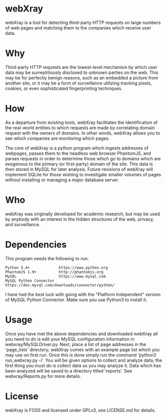 # webXray
webXray is a tool for detecting third-party HTTP requests on large numbers of web pages and matching them to the companies which receive user data.

# Why
Third-party HTTP requests are the lowest-level mechanism by which user data may be surreptitiously disclosed to unknown parties on the web. This may be for perfectly benign reasons, such as an embedded a picture from another site, or it may be a form of surveillance utilizing tracking pixels, cookies, or even sophisticated fingerprinting techniques.

# How
As a departure from existing tools, webXray facilitates the identification of the real-world entities to which requests are made by correlating domain request with the owners of domains. In other words, webXray allows you to see which companies are monitoring which pages.

The core of webXray is a python program which ingests addresses of webpages, passes them to the headless web browser PhantomJS, and parses requests in order to determine those which go to domains which are exogenous to the primary (or first-party) domain of the site. This data is then stored in MySQL for later analysis. Future revisions of webXray will implement SQLite for those wishing to investigate smaller volumes of pages without installing or managing a major database server.

# Who
webXray was originally developed for academic research, but may be used by anybody with an interest in the hidden structures of the web, privacy, and surveillance.

# Dependencies
This program needs the following to run:

	Python 3.4+ 			https://www.python.org
	PhantomJS 1.9+ 			http://phantomjs.org
	MySQL					https://www.mysql.com
	MySQL Python Connector	https://dev.mysql.com/downloads/connector/python/
	
I have had the best luck with going with the "Platform Independent" version of MySQL Python Connector.  Make sure you use Python3 to install it.

# Usage
Once you have met the above dependencies and downloaded webXray all you need to do is edit your MySQL configuration information in webxray/MySQLDriver.py.  Next, place a list of page addresses in the 'page\_lists' directory; webXray comes with an example page list which you may use on first run.  Once this is done simply run the command 'python3 run\_webxray.py -i'.  You will be given options to collect and analyze data; the first thing you must do is collect data so you may analyze it.  Data which has been analyzed will be saved to a directory titled 'reports'.  See webxray/Reports.py for more details.

# License
webXray is FOSS and licensed under GPLv3, see LICENSE.md for details.